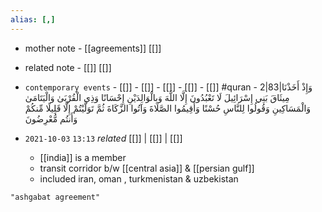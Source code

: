 ```yaml
---
alias: [,]
---
```

- mother note - [[agreements]] [[]]
- related note - [[]] [[]]
- `contemporary events`  - [[]]  - [[]]  - [[]]  - [[]]  - [[]] #quran - 2|83|وَإِذْ أَخَذْنَا مِيثَاقَ بَنِي إِسْرَائِيلَ لَا تَعْبُدُونَ إِلَّا اللَّهَ وَبِالْوَالِدَيْنِ إِحْسَانًا وَذِي الْقُرْبَىٰ وَالْيَتَامَىٰ وَالْمَسَاكِينِ وَقُولُوا لِلنَّاسِ حُسْنًا وَأَقِيمُوا الصَّلَاةَ وَآتُوا الزَّكَاةَ ثُمَّ تَوَلَّيْتُمْ إِلَّا قَلِيلًا مِّنكُمْ وَأَنتُم مُّعْرِضُونَ

- `2021-10-03`  `13:13` _related_ [[]] | [[]] | [[]]
	- [[india]] is a member
	- transit corridor b/w [[central asia]] & [[persian gulf]]
	- included iran, oman , turkmenistan & uzbekistan

```query
"ashgabat agreement"
```